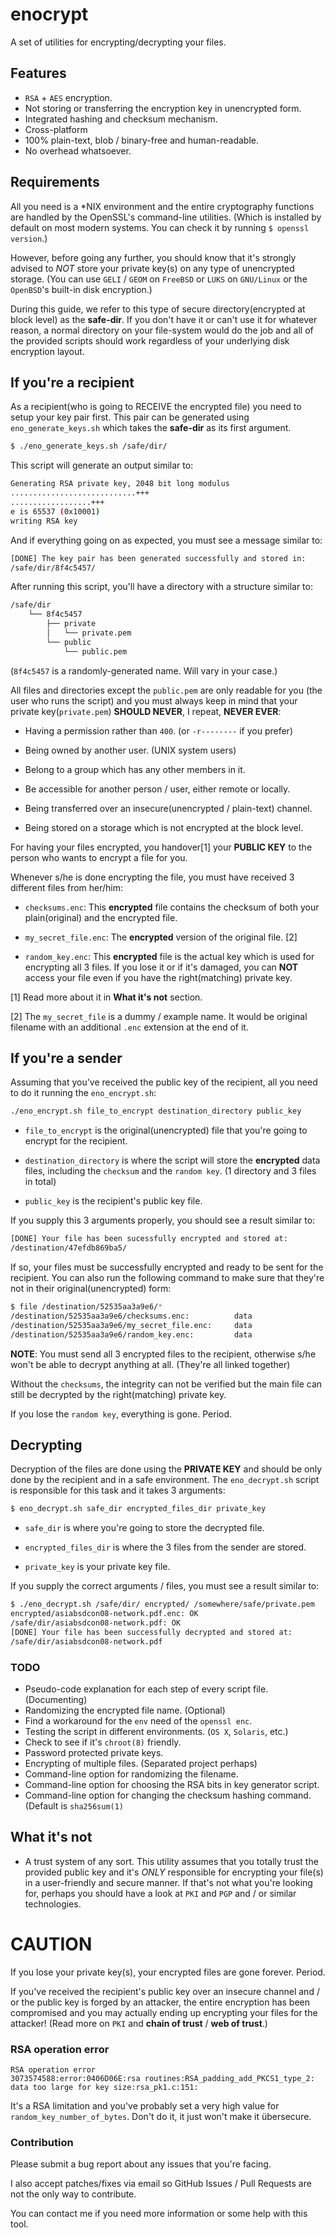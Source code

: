 # enocrypt

A set of utilities for encrypting/decrypting your files.

## Features

 - `RSA` + `AES` encryption.
 - Not storing or transferring the encryption key in unencrypted form.
 - Integrated hashing and checksum mechanism.
 - Cross-platform
 - 100% plain-text, blob / binary-free and human-readable.
 - No overhead whatsoever.

## Requirements

All you need is a *NIX environment and the entire cryptography functions are
handled by the OpenSSL's command-line utilities. (Which is installed by default
 on most modern systems. You can check it by running `$ openssl version`.)

However, before going any further, you should know that it's strongly advised
 to *NOT* store your private key(s) on any type of unencrypted storage.
 (You can use `GELI` / `GEOM` on `FreeBSD` or `LUKS` on `GNU/Linux` or the
 `OpenBSD`'s built-in disk encryption.)

During this guide, we refer to this type of
 secure directory(encrypted at block level) as the **safe-dir**. If you don't
 have it or can't use it for whatever reason, a normal directory on your
 file-system would do the job and all of the provided scripts should work
 regardless of your underlying disk encryption layout.

## If you're a recipient

As a recipient(who is going to RECEIVE the encrypted file) you need to setup
 your key pair first. This pair can be generated using `eno_generate_keys.sh`
 which takes the **safe-dir** as its first argument.

```sh
$ ./eno_generate_keys.sh /safe/dir/
```

This script will generate an output similar to:
```sh
Generating RSA private key, 2048 bit long modulus
............................+++
..................+++
e is 65537 (0x10001)
writing RSA key
```

And if everything going on as expected, you must see a message similar to:

```sh
[DONE] The key pair has been generated successfully and stored in:
/safe/dir/8f4c5457/
```

After running this script, you'll have a directory with a structure similar to:

```sh
/safe/dir
    └── 8f4c5457
        ├── private
        │   └── private.pem
        └── public
            └── public.pem
```

(`8f4c5457` is a randomly-generated name. Will vary in your case.)

All files and directories except the `public.pem` are only readable for you
 (the user who runs the script) and you must always keep in mind that your
 private key(`private.pem`) **SHOULD NEVER**, I repeat, **NEVER EVER**:

 - Having a permission rather than `400`. (or `-r--------` if you prefer)

 - Being owned by another user. (UNIX system users)

 - Belong to a group which has any other members in it.

 - Be accessible for another person / user, either remote or locally.

 - Being transferred over an insecure(unencrypted / plain-text) channel.

 - Being stored on a storage which is not encrypted at the block level.

For having your files encrypted, you handover[1] your **PUBLIC KEY** to the
 person who wants to encrypt a file for you.

Whenever s/he is done encrypting the file, you must have received 3 different
 files from her/him:

 - `checksums.enc`: This **encrypted** file contains the checksum of both your
 plain(original) and the encrypted file.

 - `my_secret_file.enc`: The **encrypted** version of the original file. [2]

 - `random_key.enc`: This **encrypted** file is the actual key which is used for
 encrypting all 3 files. If you lose it or if it's damaged, you can **NOT**
 access your file even if you have the right(matching) private key.

[1] Read more about it in **What it's not** section.

[2] The `my_secret_file` is a dummy / example name. It would be original
 filename with an additional `.enc` extension at the end of it.

## If you're a sender

Assuming that you've received the public key of the recipient, all you need to
 do it running the `eno_encrypt.sh`:

```sh
./eno_encrypt.sh file_to_encrypt destination_directory public_key
```

 - `file_to_encrypt` is the original(unencrypted) file that you're going to
 encrypt for the recipient.

 - `destination_directory` is where the script will store the **encrypted**
 data files, including the `checksum` and the `random key`.
  (1 directory and 3 files in total)

 - `public_key` is the recipient's public key file.

If you supply this 3 arguments properly, you should see a result similar to:

```sh
[DONE] Your file has been sucessfully encrypted and stored at:
/destination/47efdb869ba5/
```

If so, your files must be successfully encrypted and ready to be sent for the
 recipient. You can also run the following command to make sure that
 they're not in their original(unencrypted) form:

```sh
$ file /destination/52535aa3a9e6/*
/destination/52535aa3a9e6/checksums.enc:          data
/destination/52535aa3a9e6/my_secret_file.enc:     data
/destination/52535aa3a9e6/random_key.enc:         data
```

**NOTE**: You must send all 3 encrypted files to the recipient, otherwise s/he
 won't be able to decrypt anything at all. (They're all linked together)

Without the `checksums`, the integrity can not be verified but the main file can
 still be decrypted by the right(matching) private key.

If you lose the `random key`, everything is gone. Period.

## Decrypting

Decryption of the files are done using the **PRIVATE KEY** and should be only
 done by the recipient and in a safe environment. The `eno_decrypt.sh` script
 is responsible for this task and it takes 3 arguments:

```sh
$ eno_decrypt.sh safe_dir encrypted_files_dir private_key
```

 - `safe_dir` is where you're going to store the decrypted file.

 - `encrypted_files_dir` is where the 3 files from the sender are stored.

 - `private_key` is your private key file.

If you supply the correct arguments / files, you must see a result similar to:

```sh
$ ./eno_decrypt.sh /safe/dir/ encrypted/ /somewhere/safe/private.pem 
encrypted/asiabsdcon08-network.pdf.enc: OK
/safe/dir/asiabsdcon08-network.pdf: OK
[DONE] Your file has been successfully decrypted and stored at:
/safe/dir/asiabsdcon08-network.pdf
```

### TODO
 - Pseudo-code explanation for each step of every script file. (Documenting)
 - Randomizing the encrypted file name. (Optional)
 - Find a workaround for the `env` need of the `openssl enc`.
 - Testing the script in different environments. (`OS X`, `Solaris`, etc.)
 - Check to see if it's `chroot(8)` friendly.
 - Password protected private keys.
 - Encrypting of multiple files. (Separated project perhaps)
 - Command-line option for randomizing the filename.
 - Command-line option for choosing the RSA bits in key generator script.
 - Command-line option for changing the checksum hashing command. (Default is
 `sha256sum(1)`

## What it's not
 - A trust system of any sort. This utility assumes that you totally trust
 the provided public key and it's *ONLY* responsible for encrypting your file(s)
 in a user-friendly and secure manner. If that's not what you're looking for,
 perhaps you should have a look at `PKI` and `PGP` and / or similar
 technologies.

# CAUTION
If you lose your private key(s), your encrypted files are gone forever. Period.

If you've received the recipient's public key over an insecure channel and
 / or the public key is forged by an attacker, the entire encryption has been
 compromised and you may actually ending up encrypting your files for the
 attacker! (Read more on `PKI` and **chain of trust** / **web of trust**.)

### RSA operation error
```
RSA operation error
3073574588:error:0406D06E:rsa routines:RSA_padding_add_PKCS1_type_2:
data too large for key size:rsa_pk1.c:151:
```

It's a RSA limitation and you've probably set a very high value for
 `random_key_number_of_bytes`. Don't do it, it just won't make it übersecure.

### Contribution

Please submit a bug report about any issues that you're facing.

I also accept patches/fixes via email so GitHub Issues / Pull Requests are not
 the only way to contribute.

You can contact me if you need more information or some help with this tool.


